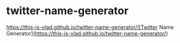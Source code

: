 # twitter-name-generator

https://this-is-vlad.github.io/twitter-name-generator/![Twitter Name Generator](https://this-is-vlad.github.io/twitter-name-generator/)
